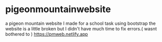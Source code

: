 # pigeonmountainwebsite
a pigeon mountain website I made for a school task using bootstrap
the website is a little broken but I didn't have much time to fix errors.( wasnt bothered to ) 
https://pmweb.netlify.app
